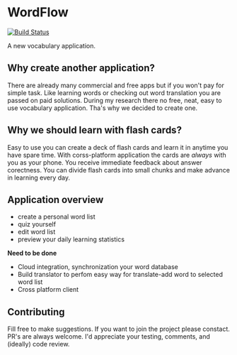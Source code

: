# WordFlow
[![Build Status](https://travis-ci.org/damaxi/wordflow.svg?branch=master)](https://travis-ci.org/damaxi/wordflow)

A new vocabulary application.

## Why create another application?

There are already many commercial and free apps but if you won't pay for simple task. Like learning words or checking out word translation you are passed on paid solutions. During my research there no free, neat, easy to use vocabulary application. Tha's why we decided to create one.

## Why we should learn with flash cards?

Easy to use you can create a deck of flash cards and learn it in anytime you have spare time. With corss-platform application the cards are *always* with you as your phone. You receive immediate feedback about answer corectness. You can divide flash cards into small chunks and make advance in learning every day.

## Application overview

* create a personal word list
* quiz yourself
* edit word list
* preview your daily learning statistics

**Need to be done**
* Cloud integration, synchronization your word database
* Build translator to perfom easy way for translate-add word to selected word list
* Cross platform client

## Contributing
Fill free to make suggestions. If you want to join the project please constact. PR's are always welcome. I'd appreciate your testing, comments, and (ideally) code review.
